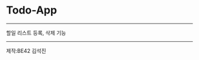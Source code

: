 # Todo-App

----------------------------------------
할일 리스트 등록, 삭제 기능

-------------------
제작:BE42 김석진
